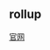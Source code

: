 <!--
 * @Author: yanglilong yanglilong@uino.com
 * @Date: 2023-03-01 10:52:20
 * @LastEditors: yanglilong yanglilong@uino.com
 * @LastEditTime: 2023-03-01 10:54:12
 * @FilePath: /blog/docs/frontEndBuild/rollup.md
 * @Description: 这是默认设置,请设置`customMade`, 打开koroFileHeader查看配置 进行设置: https://github.com/OBKoro1/koro1FileHeader/wiki/%E9%85%8D%E7%BD%AE
-->

## rollup

[官网](https://rollupjs.org/introduction/)
